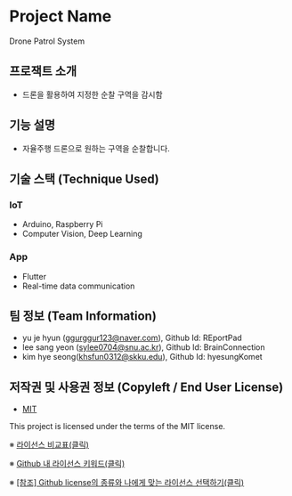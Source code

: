 # Project Name
Drone Patrol System

## 프로잭트 소개
- 드론을 활용하여 지정한 순찰 구역을 감시함


## 기능 설명
 - 자율주행 드론으로 원하는 구역을 순찰합니다.

## 기술 스택 (Technique Used) 
### IoT
 - Arduino, Raspberry Pi
 - Computer Vision, Deep Learning
 
### App
 - Flutter
 - Real-time data communication
 
## 팀 정보 (Team Information)
- yu je hyun (ggurggur123@naver.com), Github Id: REportPad
- lee sang yeon (sylee0704@snu.ac.kr), Github Id: BrainConnection
- kim hye seong(khsfun0312@skku.edu), Github Id: hyesungKomet

## 저작권 및 사용권 정보 (Copyleft / End User License)
 * [MIT](https://github.com/osam2020-WEB/Sample-ProjectName-TeamName/blob/master/license.md)

This project is licensed under the terms of the MIT license.

※ [라이선스 비교표(클릭)](https://olis.or.kr/license/compareGuide.do)

※ [Github 내 라이선스 키워드(클릭)](https://docs.github.com/en/github/creating-cloning-and-archiving-repositories/creating-a-repository-on-github/licensing-a-repository)

※ [\[참조\] Github license의 종류와 나에게 맞는 라이선스 선택하기(클릭)](https://flyingsquirrel.medium.com/github-license%EC%9D%98-%EC%A2%85%EB%A5%98%EC%99%80-%EB%82%98%EC%97%90%EA%B2%8C-%EB%A7%9E%EB%8A%94-%EB%9D%BC%EC%9D%B4%EC%84%A0%EC%8A%A4-%EC%84%A0%ED%83%9D%ED%95%98%EA%B8%B0-ae29925e8ff4)
